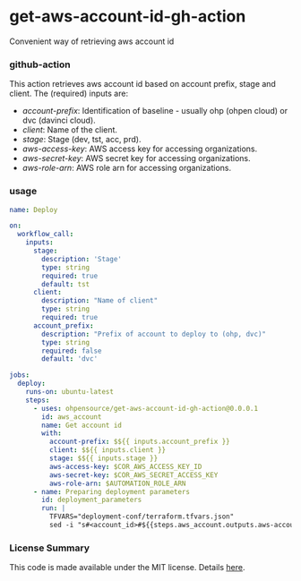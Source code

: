 # get-aws-account-id-gh-action
Convenient way of retrieving aws account id

### github-action

This action retrieves aws account id based on account prefix, stage and client. The (required) inputs are:

- _account-prefix_: Identification of baseline - usually ohp (ohpen cloud) or dvc (davinci cloud).
- _client_: Name of the client.
- _stage_: Stage (dev, tst, acc, prd).
- _aws-access-key_: AWS access key for accessing organizations.
- _aws-secret-key_: AWS secret key for accessing organizations.
- _aws-role-arn_: AWS role arn for accessing organizations.

### usage

```yaml
name: Deploy

on:
  workflow_call:
    inputs:
      stage:
        description: 'Stage'
        type: string
        required: true
        default: tst
      client:
        description: "Name of client"
        type: string
        required: true
      account_prefix:
        description: "Prefix of account to deploy to (ohp, dvc)"
        type: string
        required: false
        default: 'dvc'

jobs:
  deploy:
    runs-on: ubuntu-latest
    steps:
      - uses: ohpensource/get-aws-account-id-gh-action@0.0.0.1
        id: aws_account
        name: Get account id
        with:
          account-prefix: $${{ inputs.account_prefix }}
          client: $${{ inputs.client }}
          stage: $${{ inputs.stage }}
          aws-access-key: $COR_AWS_ACCESS_KEY_ID
          aws-secret-key: $COR_AWS_SECRET_ACCESS_KEY
          aws-role-arn: $AUTOMATION_ROLE_ARN
      - name: Preparing deployment parameters
        id: deployment_parameters
        run: |
          TFVARS="deployment-conf/terraform.tfvars.json"
          sed -i "s#<account_id>#${{steps.aws_account.outputs.aws-account-id}}#g" $TFVARS
```

### License Summary

This code is made available under the MIT license. Details [here](LICENSE).